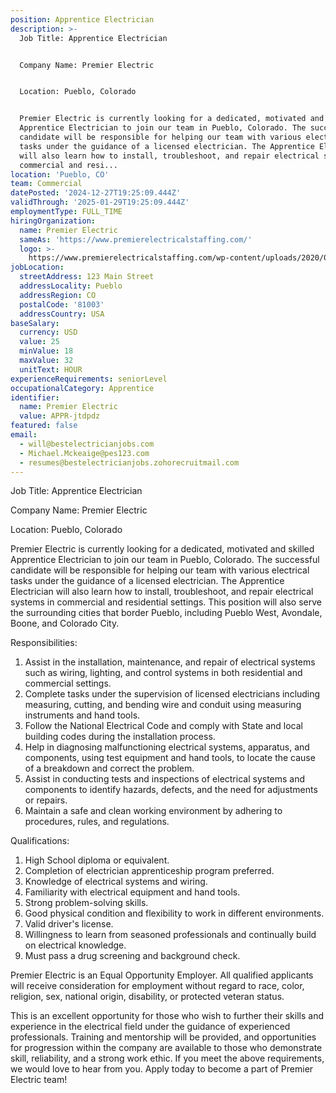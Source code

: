 ```yaml
---
position: Apprentice Electrician
description: >-
  Job Title: Apprentice Electrician


  Company Name: Premier Electric


  Location: Pueblo, Colorado


  Premier Electric is currently looking for a dedicated, motivated and skilled
  Apprentice Electrician to join our team in Pueblo, Colorado. The successful
  candidate will be responsible for helping our team with various electrical
  tasks under the guidance of a licensed electrician. The Apprentice Electrician
  will also learn how to install, troubleshoot, and repair electrical systems in
  commercial and resi...
location: 'Pueblo, CO'
team: Commercial
datePosted: '2024-12-27T19:25:09.444Z'
validThrough: '2025-01-29T19:25:09.444Z'
employmentType: FULL_TIME
hiringOrganization:
  name: Premier Electric
  sameAs: 'https://www.premierelectricalstaffing.com/'
  logo: >-
    https://www.premierelectricalstaffing.com/wp-content/uploads/2020/05/Premier-Electrical-Staffing-logo.png
jobLocation:
  streetAddress: 123 Main Street
  addressLocality: Pueblo
  addressRegion: CO
  postalCode: '81003'
  addressCountry: USA
baseSalary:
  currency: USD
  value: 25
  minValue: 18
  maxValue: 32
  unitText: HOUR
experienceRequirements: seniorLevel
occupationalCategory: Apprentice
identifier:
  name: Premier Electric
  value: APPR-jtdpdz
featured: false
email:
  - will@bestelectricianjobs.com
  - Michael.Mckeaige@pes123.com
  - resumes@bestelectricianjobs.zohorecruitmail.com
---
```




Job Title: Apprentice Electrician

Company Name: Premier Electric

Location: Pueblo, Colorado

Premier Electric is currently looking for a dedicated, motivated and skilled Apprentice Electrician to join our team in Pueblo, Colorado. The successful candidate will be responsible for helping our team with various electrical tasks under the guidance of a licensed electrician. The Apprentice Electrician will also learn how to install, troubleshoot, and repair electrical systems in commercial and residential settings. This position will also serve the surrounding cities that border Pueblo, including Pueblo West, Avondale, Boone, and Colorado City.

Responsibilities:

1. Assist in the installation, maintenance, and repair of electrical systems such as wiring, lighting, and control systems in both residential and commercial settings.
2. Complete tasks under the supervision of licensed electricians including measuring, cutting, and bending wire and conduit using measuring instruments and hand tools.
3. Follow the National Electrical Code and comply with State and local building codes during the installation process.
4. Help in diagnosing malfunctioning electrical systems, apparatus, and components, using test equipment and hand tools, to locate the cause of a breakdown and correct the problem.
5. Assist in conducting tests and inspections of electrical systems and components to identify hazards, defects, and the need for adjustments or repairs.
6. Maintain a safe and clean working environment by adhering to procedures, rules, and regulations.

Qualifications:

1. High School diploma or equivalent.
2. Completion of electrician apprenticeship program preferred.
3. Knowledge of electrical systems and wiring.
4. Familiarity with electrical equipment and hand tools.
5. Strong problem-solving skills.
6. Good physical condition and flexibility to work in different environments.
7. Valid driver's license.
8. Willingness to learn from seasoned professionals and continually build on electrical knowledge.
9. Must pass a drug screening and background check.

Premier Electric is an Equal Opportunity Employer. All qualified applicants will receive consideration for employment without regard to race, color, religion, sex, national origin, disability, or protected veteran status. 

This is an excellent opportunity for those who wish to further their skills and experience in the electrical field under the guidance of experienced professionals. Training and mentorship will be provided, and opportunities for progression within the company are available to those who demonstrate skill, reliability, and a strong work ethic. If you meet the above requirements, we would love to hear from you. Apply today to become a part of Premier Electric team!
